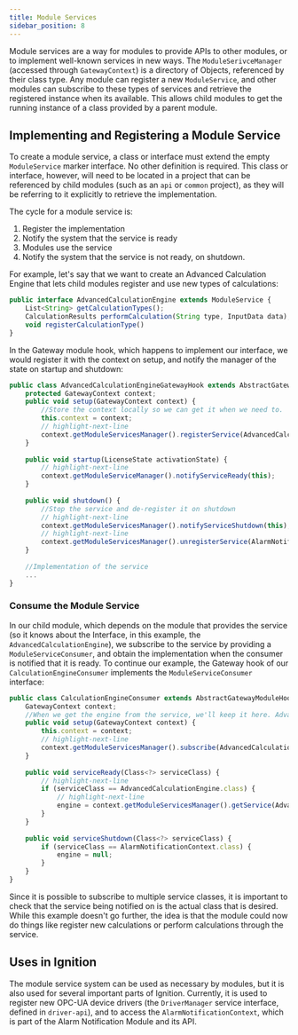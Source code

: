 ```yaml
---
title: Module Services
sidebar_position: 8
---
```

Module services are a way for modules to provide APIs to other modules, or to implement well-known services in new ways. The `ModuleSerivceManager` (accessed through `GatewayContext`) is a directory of Objects, referenced by their class type. Any module can register a new `ModuleService`, and other modules can subscribe to these types of services and retrieve the registered instance when its available. This allows child modules to get the running instance of a class provided by a parent module.

## Implementing and Registering a Module Service
To create a module service, a class or interface must extend the empty `ModuleService` marker interface. No other definition is required. This class or interface, however, will need to be located in a project that can be referenced by child modules (such as an `api` or `common` project), as they will be referring to it explicitly to retrieve the implementation. 

The cycle for a module service is:

1. Register the implementation
2. Notify the system that the service is ready
3. Modules use the service
4. Notify the system that the service is not ready, on shutdown.

For example, let's say that we want to create an Advanced Calculation Engine that lets child modules register and use new types of calculations:

```js title="Advanced Calculation Engine"
public interface AdvancedCalculationEngine extends ModuleService { 
    List<String> getCalculationTypes();
    CalculationResults performCalculation(String type, InputData data); 
    void registerCalculationType()
}
```
In the Gateway module hook, which happens to implement our interface, we would register it with the context on setup, and notify the manager of the state on startup and shutdown:

```js title=GatewayModuleHook.java
public class AdvancedCalculationEngineGatewayHook extends AbstractGatewayModuleHook implements AdvancedCalculationEngine {
    protected GatewayContext context; 
    public void setup(GatewayContext context) {
        //Store the context locally so we can get it when we need to. 
        this.context = context;
        // highlight-next-line 
        context.getModuleServicesManager().registerService(AdvancedCalculationEngine.class, this);
    }
 
    public void startup(LicenseState activationState) { 
        // highlight-next-line
        context.getModuleServiceManager().notifyServiceReady(this);
    }
 
    public void shutdown() {
        //Stop the service and de-register it on shutdown
        // highlight-next-line 
        context.getModuleServicesManager().notifyServiceShutdown(this);
        // highlight-next-line
        context.getModuleServicesManager().unregisterService(AlarmNotificationContext.class);
    }
     
    //Implementation of the service
    ...
}
```
### Consume the Module Service
In our child module, which depends on the module that provides the service (so it knows about the Interface, in this example, the `AdvancedCalculationEngine`), we subscribe to the service by providing a `ModuleServiceConsumer`, and obtain the implementation when the consumer is notified that it is ready. 
To continue our example, the Gateway hook of our `CalculationEngineConsumer` implements the `ModuleServiceConsumer` interface:

```js title=GatewayModuleHook.java
public class CalculationEngineConsumer extends AbstractGatewayModuleHook implements ModuleServiceConsumer {
    GatewayContext context;
    //When we get the engine from the service, we'll keep it here. AdvancedCalculationEngine engine;
    public void setup(GatewayContext context) { 
        this.context = context;
        // highlight-next-line
        context.getModuleServicesManager().subscribe(AdvancedCalculationEngine.class, this);
    }
  
    public void serviceReady(Class<?> serviceClass) {
        // highlight-next-line
        if (serviceClass == AdvancedCalculationEngine.class) {
            // highlight-next-line
            engine = context.getModuleServicesManager().getService(AdvancedCalculationEngine.class);
        }
    }
     
    public void serviceShutdown(Class<?> serviceClass) {
        if (serviceClass == AlarmNotificationContext.class) { 
            engine = null;
        }
    }
}
```
Since it is possible to subscribe to multiple service classes, it is important to check that the service being notified on is the actual class that is desired. While this example doesn't go further, the idea is that the module could now do things like register new calculations or perform calculations through the service.

## Uses in Ignition
The module service system can be used as necessary by modules, but it is also used for several important parts of Ignition. Currently, it is used to register new OPC-UA device drivers (the `DriverManager` service interface, defined in `driver-api`), and to access the `AlarmNotificationContext`, which is part of the Alarm Notification Module and its API. 

